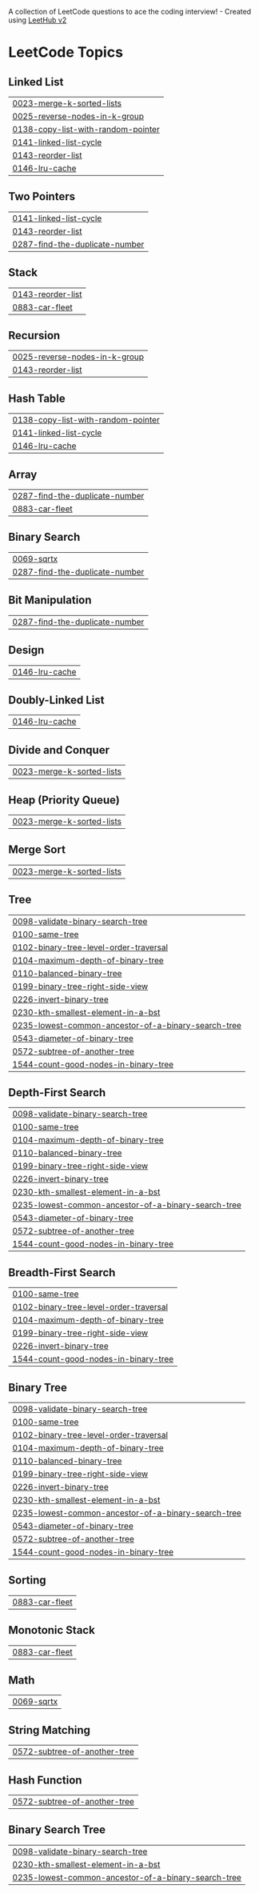 A collection of LeetCode questions to ace the coding interview! - Created using [LeetHub v2](https://github.com/arunbhardwaj/LeetHub-2.0)
<!---LeetCode Topics Start-->
# LeetCode Topics
## Linked List
|  |
| ------- |
| [0023-merge-k-sorted-lists](https://github.com/PVSKR/Leetcode/tree/master/0023-merge-k-sorted-lists) |
| [0025-reverse-nodes-in-k-group](https://github.com/PVSKR/Leetcode/tree/master/0025-reverse-nodes-in-k-group) |
| [0138-copy-list-with-random-pointer](https://github.com/PVSKR/Leetcode/tree/master/0138-copy-list-with-random-pointer) |
| [0141-linked-list-cycle](https://github.com/PVSKR/Leetcode/tree/master/0141-linked-list-cycle) |
| [0143-reorder-list](https://github.com/PVSKR/Leetcode/tree/master/0143-reorder-list) |
| [0146-lru-cache](https://github.com/PVSKR/Leetcode/tree/master/0146-lru-cache) |
## Two Pointers
|  |
| ------- |
| [0141-linked-list-cycle](https://github.com/PVSKR/Leetcode/tree/master/0141-linked-list-cycle) |
| [0143-reorder-list](https://github.com/PVSKR/Leetcode/tree/master/0143-reorder-list) |
| [0287-find-the-duplicate-number](https://github.com/PVSKR/Leetcode/tree/master/0287-find-the-duplicate-number) |
## Stack
|  |
| ------- |
| [0143-reorder-list](https://github.com/PVSKR/Leetcode/tree/master/0143-reorder-list) |
| [0883-car-fleet](https://github.com/PVSKR/Leetcode/tree/master/0883-car-fleet) |
## Recursion
|  |
| ------- |
| [0025-reverse-nodes-in-k-group](https://github.com/PVSKR/Leetcode/tree/master/0025-reverse-nodes-in-k-group) |
| [0143-reorder-list](https://github.com/PVSKR/Leetcode/tree/master/0143-reorder-list) |
## Hash Table
|  |
| ------- |
| [0138-copy-list-with-random-pointer](https://github.com/PVSKR/Leetcode/tree/master/0138-copy-list-with-random-pointer) |
| [0141-linked-list-cycle](https://github.com/PVSKR/Leetcode/tree/master/0141-linked-list-cycle) |
| [0146-lru-cache](https://github.com/PVSKR/Leetcode/tree/master/0146-lru-cache) |
## Array
|  |
| ------- |
| [0287-find-the-duplicate-number](https://github.com/PVSKR/Leetcode/tree/master/0287-find-the-duplicate-number) |
| [0883-car-fleet](https://github.com/PVSKR/Leetcode/tree/master/0883-car-fleet) |
## Binary Search
|  |
| ------- |
| [0069-sqrtx](https://github.com/PVSKR/Leetcode/tree/master/0069-sqrtx) |
| [0287-find-the-duplicate-number](https://github.com/PVSKR/Leetcode/tree/master/0287-find-the-duplicate-number) |
## Bit Manipulation
|  |
| ------- |
| [0287-find-the-duplicate-number](https://github.com/PVSKR/Leetcode/tree/master/0287-find-the-duplicate-number) |
## Design
|  |
| ------- |
| [0146-lru-cache](https://github.com/PVSKR/Leetcode/tree/master/0146-lru-cache) |
## Doubly-Linked List
|  |
| ------- |
| [0146-lru-cache](https://github.com/PVSKR/Leetcode/tree/master/0146-lru-cache) |
## Divide and Conquer
|  |
| ------- |
| [0023-merge-k-sorted-lists](https://github.com/PVSKR/Leetcode/tree/master/0023-merge-k-sorted-lists) |
## Heap (Priority Queue)
|  |
| ------- |
| [0023-merge-k-sorted-lists](https://github.com/PVSKR/Leetcode/tree/master/0023-merge-k-sorted-lists) |
## Merge Sort
|  |
| ------- |
| [0023-merge-k-sorted-lists](https://github.com/PVSKR/Leetcode/tree/master/0023-merge-k-sorted-lists) |
## Tree
|  |
| ------- |
| [0098-validate-binary-search-tree](https://github.com/PVSKR/Leetcode/tree/master/0098-validate-binary-search-tree) |
| [0100-same-tree](https://github.com/PVSKR/Leetcode/tree/master/0100-same-tree) |
| [0102-binary-tree-level-order-traversal](https://github.com/PVSKR/Leetcode/tree/master/0102-binary-tree-level-order-traversal) |
| [0104-maximum-depth-of-binary-tree](https://github.com/PVSKR/Leetcode/tree/master/0104-maximum-depth-of-binary-tree) |
| [0110-balanced-binary-tree](https://github.com/PVSKR/Leetcode/tree/master/0110-balanced-binary-tree) |
| [0199-binary-tree-right-side-view](https://github.com/PVSKR/Leetcode/tree/master/0199-binary-tree-right-side-view) |
| [0226-invert-binary-tree](https://github.com/PVSKR/Leetcode/tree/master/0226-invert-binary-tree) |
| [0230-kth-smallest-element-in-a-bst](https://github.com/PVSKR/Leetcode/tree/master/0230-kth-smallest-element-in-a-bst) |
| [0235-lowest-common-ancestor-of-a-binary-search-tree](https://github.com/PVSKR/Leetcode/tree/master/0235-lowest-common-ancestor-of-a-binary-search-tree) |
| [0543-diameter-of-binary-tree](https://github.com/PVSKR/Leetcode/tree/master/0543-diameter-of-binary-tree) |
| [0572-subtree-of-another-tree](https://github.com/PVSKR/Leetcode/tree/master/0572-subtree-of-another-tree) |
| [1544-count-good-nodes-in-binary-tree](https://github.com/PVSKR/Leetcode/tree/master/1544-count-good-nodes-in-binary-tree) |
## Depth-First Search
|  |
| ------- |
| [0098-validate-binary-search-tree](https://github.com/PVSKR/Leetcode/tree/master/0098-validate-binary-search-tree) |
| [0100-same-tree](https://github.com/PVSKR/Leetcode/tree/master/0100-same-tree) |
| [0104-maximum-depth-of-binary-tree](https://github.com/PVSKR/Leetcode/tree/master/0104-maximum-depth-of-binary-tree) |
| [0110-balanced-binary-tree](https://github.com/PVSKR/Leetcode/tree/master/0110-balanced-binary-tree) |
| [0199-binary-tree-right-side-view](https://github.com/PVSKR/Leetcode/tree/master/0199-binary-tree-right-side-view) |
| [0226-invert-binary-tree](https://github.com/PVSKR/Leetcode/tree/master/0226-invert-binary-tree) |
| [0230-kth-smallest-element-in-a-bst](https://github.com/PVSKR/Leetcode/tree/master/0230-kth-smallest-element-in-a-bst) |
| [0235-lowest-common-ancestor-of-a-binary-search-tree](https://github.com/PVSKR/Leetcode/tree/master/0235-lowest-common-ancestor-of-a-binary-search-tree) |
| [0543-diameter-of-binary-tree](https://github.com/PVSKR/Leetcode/tree/master/0543-diameter-of-binary-tree) |
| [0572-subtree-of-another-tree](https://github.com/PVSKR/Leetcode/tree/master/0572-subtree-of-another-tree) |
| [1544-count-good-nodes-in-binary-tree](https://github.com/PVSKR/Leetcode/tree/master/1544-count-good-nodes-in-binary-tree) |
## Breadth-First Search
|  |
| ------- |
| [0100-same-tree](https://github.com/PVSKR/Leetcode/tree/master/0100-same-tree) |
| [0102-binary-tree-level-order-traversal](https://github.com/PVSKR/Leetcode/tree/master/0102-binary-tree-level-order-traversal) |
| [0104-maximum-depth-of-binary-tree](https://github.com/PVSKR/Leetcode/tree/master/0104-maximum-depth-of-binary-tree) |
| [0199-binary-tree-right-side-view](https://github.com/PVSKR/Leetcode/tree/master/0199-binary-tree-right-side-view) |
| [0226-invert-binary-tree](https://github.com/PVSKR/Leetcode/tree/master/0226-invert-binary-tree) |
| [1544-count-good-nodes-in-binary-tree](https://github.com/PVSKR/Leetcode/tree/master/1544-count-good-nodes-in-binary-tree) |
## Binary Tree
|  |
| ------- |
| [0098-validate-binary-search-tree](https://github.com/PVSKR/Leetcode/tree/master/0098-validate-binary-search-tree) |
| [0100-same-tree](https://github.com/PVSKR/Leetcode/tree/master/0100-same-tree) |
| [0102-binary-tree-level-order-traversal](https://github.com/PVSKR/Leetcode/tree/master/0102-binary-tree-level-order-traversal) |
| [0104-maximum-depth-of-binary-tree](https://github.com/PVSKR/Leetcode/tree/master/0104-maximum-depth-of-binary-tree) |
| [0110-balanced-binary-tree](https://github.com/PVSKR/Leetcode/tree/master/0110-balanced-binary-tree) |
| [0199-binary-tree-right-side-view](https://github.com/PVSKR/Leetcode/tree/master/0199-binary-tree-right-side-view) |
| [0226-invert-binary-tree](https://github.com/PVSKR/Leetcode/tree/master/0226-invert-binary-tree) |
| [0230-kth-smallest-element-in-a-bst](https://github.com/PVSKR/Leetcode/tree/master/0230-kth-smallest-element-in-a-bst) |
| [0235-lowest-common-ancestor-of-a-binary-search-tree](https://github.com/PVSKR/Leetcode/tree/master/0235-lowest-common-ancestor-of-a-binary-search-tree) |
| [0543-diameter-of-binary-tree](https://github.com/PVSKR/Leetcode/tree/master/0543-diameter-of-binary-tree) |
| [0572-subtree-of-another-tree](https://github.com/PVSKR/Leetcode/tree/master/0572-subtree-of-another-tree) |
| [1544-count-good-nodes-in-binary-tree](https://github.com/PVSKR/Leetcode/tree/master/1544-count-good-nodes-in-binary-tree) |
## Sorting
|  |
| ------- |
| [0883-car-fleet](https://github.com/PVSKR/Leetcode/tree/master/0883-car-fleet) |
## Monotonic Stack
|  |
| ------- |
| [0883-car-fleet](https://github.com/PVSKR/Leetcode/tree/master/0883-car-fleet) |
## Math
|  |
| ------- |
| [0069-sqrtx](https://github.com/PVSKR/Leetcode/tree/master/0069-sqrtx) |
## String Matching
|  |
| ------- |
| [0572-subtree-of-another-tree](https://github.com/PVSKR/Leetcode/tree/master/0572-subtree-of-another-tree) |
## Hash Function
|  |
| ------- |
| [0572-subtree-of-another-tree](https://github.com/PVSKR/Leetcode/tree/master/0572-subtree-of-another-tree) |
## Binary Search Tree
|  |
| ------- |
| [0098-validate-binary-search-tree](https://github.com/PVSKR/Leetcode/tree/master/0098-validate-binary-search-tree) |
| [0230-kth-smallest-element-in-a-bst](https://github.com/PVSKR/Leetcode/tree/master/0230-kth-smallest-element-in-a-bst) |
| [0235-lowest-common-ancestor-of-a-binary-search-tree](https://github.com/PVSKR/Leetcode/tree/master/0235-lowest-common-ancestor-of-a-binary-search-tree) |
<!---LeetCode Topics End-->